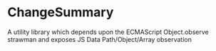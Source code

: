 ChangeSummary
=============

A utility library which depends upon the ECMAScript Object.observe strawman and exposes JS Data Path/Object/Array observation